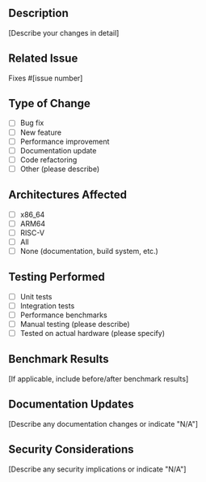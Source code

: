 ## Description

[Describe your changes in detail]

## Related Issue

Fixes #[issue number]

## Type of Change

- [ ] Bug fix
- [ ] New feature
- [ ] Performance improvement
- [ ] Documentation update
- [ ] Code refactoring
- [ ] Other (please describe)

## Architectures Affected

- [ ] x86_64
- [ ] ARM64
- [ ] RISC-V
- [ ] All
- [ ] None (documentation, build system, etc.)

## Testing Performed

- [ ] Unit tests
- [ ] Integration tests
- [ ] Performance benchmarks
- [ ] Manual testing (please describe)
- [ ] Tested on actual hardware (please specify)

## Benchmark Results

[If applicable, include before/after benchmark results]

## Documentation Updates

[Describe any documentation changes or indicate "N/A"]

## Security Considerations

[Describe any security implications or indicate "N/A"]

